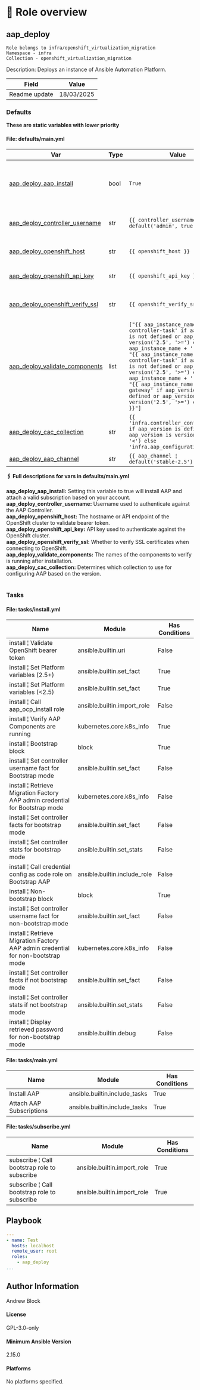 <!-- STATIC CONTENT START
Use this section for adding additional content to the README
This will not be overwritten by Docsible -->
# 📃 Role overview


<!-- STATIC CONTENT END -->
<!-- Everything below will be overwritten by Docsible -->
<!-- DOCSIBLE START -->
## aap_deploy

```
Role belongs to infra/openshift_virtualization_migration
Namespace - infra
Collection - openshift_virtualization_migration
```

Description: Deploys an instance of Ansible Automation Platform.

| Field                | Value           |
|--------------------- |-----------------|
| Readme update        | 18/03/2025 |






### Defaults

**These are static variables with lower priority**

#### File: defaults/main.yml

| Var          | Type         | Value       |Choices    |Required    | Title       |
|--------------|--------------|-------------|-------------|-------------|-------------|
| [aap_deploy_aap_install](defaults/main.yml#L7)   | bool   | `True` |  n/a  |   True  |  Boolean to allow AAP instalation and subscription attachment |
| [aap_deploy_controller_username](defaults/main.yml#L18)   | str   | `{{ controller_username ¦ default('admin', true) }}` |  n/a  |   True  |  Username for AAP Controller authentication |
| [aap_deploy_openshift_host](defaults/main.yml#L23)   | str   | `{{ openshift_host }}` |  n/a  |   True  |  OpenShift cluster hostname |
| [aap_deploy_openshift_api_key](defaults/main.yml#L28)   | str   | `{{ openshift_api_key }}` |  n/a  |   False  |  OpenShift API authentication key |
| [aap_deploy_openshift_verify_ssl](defaults/main.yml#L33)   | str   | `{{ openshift_verify_ssl }}` |  n/a  |   False  |  Verify SSL certificates for OpenShift connection |
| [aap_deploy_validate_components](defaults/main.yml#L38)   | list   | `["{{ aap_instance_name + '-controller-task' if aap_version is not defined or aap_version is version('2.5', '>=') else aap_instance_name + '-web' }}", "{{ aap_instance_name + '-controller-task' if aap_version is not defined or aap_version is version('2.5', '>=') else aap_instance_name + '-task' }}", "{{ aap_instance_name + '-gateway' if aap_version is not defined or aap_version is version('2.5', '>=') else '' }}"]` |  n/a  |   True  |  Ansible Automation Platform component validation |
| [aap_deploy_cac_collection](defaults/main.yml#L49)   | str   | `{{ 'infra.controller_configuration' if aap_version is defined and aap_version is version('2.5', '<') else 'infra.aap_configuration' }}` |  n/a  |   True  |  Ansible Automation Platform configuration collection |
| [aap_deploy_aap_channel](defaults/main.yml#L53)   | str   | `{{ aap_channel ¦ default('stable-2.5') }}` |  n/a  |   n/a  |  n/a |
<summary><b>🖇️ Full descriptions for vars in defaults/main.yml</b></summary>
<br>
<b>aap_deploy_aap_install:</b> Setting this variable to true will install AAP and attach a valid subscription based on your account.
<br>
<b>aap_deploy_controller_username:</b> Username used to authenticate against the AAP Controller.
<br>
<b>aap_deploy_openshift_host:</b> The hostname or API endpoint of the OpenShift cluster to validate bearer token.
<br>
<b>aap_deploy_openshift_api_key:</b> API key used to authenticate against the OpenShift cluster.
<br>
<b>aap_deploy_openshift_verify_ssl:</b> Whether to verify SSL certificates when connecting to OpenShift.
<br>
<b>aap_deploy_validate_components:</b> The names of the components to verify is running after installation.
<br>
<b>aap_deploy_cac_collection:</b> Determines which collection to use for configuring AAP based on the version.
<br>
<br>





### Tasks


#### File: tasks/install.yml

| Name | Module | Has Conditions |
| ---- | ------ | --------- |
| install ¦ Validate OpenShift bearer token | ansible.builtin.uri | False |
| install ¦ Set Platform variables (2.5+) | ansible.builtin.set_fact | True |
| install ¦ Set Platform variables (<2.5) | ansible.builtin.set_fact | True |
| install ¦ Call aap_ocp_install role | ansible.builtin.import_role | False |
| install ¦ Verify AAP Components are running | kubernetes.core.k8s_info | True |
| install ¦ Bootstrap block | block | True |
| install ¦ Set controller username fact for Bootstrap mode | ansible.builtin.set_fact | False |
| install ¦ Retrieve Migration Factory AAP admin credential for Bootstrap mode | kubernetes.core.k8s_info | False |
| install ¦ Set controller facts for bootstrap mode | ansible.builtin.set_fact | False |
| install ¦ Set controller stats for bootstrap mode | ansible.builtin.set_stats | False |
| install ¦ Call credential config as code role on Bootstrap AAP | ansible.builtin.include_role | False |
| install ¦ Non-bootstrap block | block | True |
| install ¦ Set controller username fact for non-bootstrap mode | ansible.builtin.set_fact | False |
| install ¦ Retrieve Migration Factory AAP admin credential for non-bootstrap mode | kubernetes.core.k8s_info | False |
| install ¦ Set controller facts if not bootstrap mode | ansible.builtin.set_fact | False |
| install ¦ Set controller stats if not bootstrap mode | ansible.builtin.set_stats | False |
| install ¦ Display retrieved password for non-bootstrap mode | ansible.builtin.debug | False |

#### File: tasks/main.yml

| Name | Module | Has Conditions |
| ---- | ------ | --------- |
| Install AAP | ansible.builtin.include_tasks | True |
| Attach AAP Subscriptions | ansible.builtin.include_tasks | True |

#### File: tasks/subscribe.yml

| Name | Module | Has Conditions |
| ---- | ------ | --------- |
| subscribe ¦ Call bootstrap role to subscribe | ansible.builtin.import_role | True |
| subscribe ¦ Call bootstrap role to subscribe | ansible.builtin.import_role | True |




## Playbook

```yml
---
- name: Test
  hosts: localhost
  remote_user: root
  roles:
    - aap_deploy
...

```


## Author Information
Andrew Block

#### License

GPL-3.0-only

#### Minimum Ansible Version

2.15.0

#### Platforms

No platforms specified.
<!-- DOCSIBLE END -->
